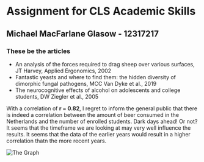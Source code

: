 # Assignment for CLS Academic Skills
## Michael MacFarlane Glasow - 12317217
### These be the articles
- An analysis of the forces required to drag sheep over various surfaces, JT Harvey, Applied Ergonomics, 2002
- Fantastic yeasts and where to find them: the hidden diversity of dimorphic fungal pathogens, MCC Van Dyke et al., 2019
- The neurocognitive effects of alcohol on adolescents and college students,  DW Ziegler et al., 2005 

With a correlation of **r = 0.82**, I regret to inform the general public that there is indeed a correlation between the amount of beer consumed in the Netherlands and the number of enrolled students. Dark days ahead! Or not? It seems that the timeframe we are looking at may very well influence the results. It seems that the data of the earlier years would result in a higher correlation thatn the more recent years.

![The Graph](https://github.com/mdmg01/CS_Assignment/blob/61a7e9932682a203060866df6354d4940bc687d9/WOvsBeerNL.jpg)
